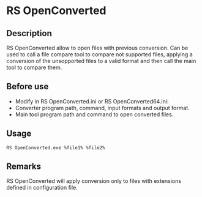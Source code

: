# RS OpenConverted
## Description
RS OpenConverted allow to open files with previous conversion. Can be used to call a file compare tool to compare not supported files, applying a conversion of the unsopported files to a valid format and then call the main tool to compare them.
## Before use
* Modify in RS OpenConverted.ini or RS OpenConverted64.ini:
* Converter program path, command, input formats and output format.
* Main tool program path and command to open converted files.
## Usage
``` batch
RS OpenConverted.exe %file1% %file2%
```
## Remarks
RS OpenConverted will apply conversion only to files with extensions defined in configuration file.
